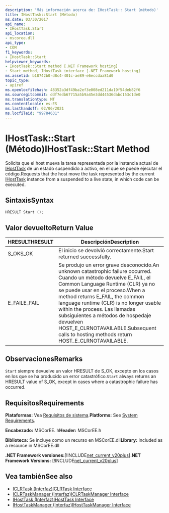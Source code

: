 ```yaml
---
description: 'Más información acerca de: IHostTask:: Start (método)'
title: IHostTask::Start (Método)
ms.date: 03/30/2017
api_name:
- IHostTask.Start
api_location:
- mscoree.dll
api_type:
- COM
f1_keywords:
- IHostTask::Start
helpviewer_keywords:
- IHostTask::Start method [.NET Framework hosting]
- Start method, IHostTask interface [.NET Framework hosting]
ms.assetid: b18742b0-d8c4-401c-ae89-e6eccdaa81d0
topic_type:
- apiref
ms.openlocfilehash: 48352a3df49ba2ef3e008ed211da19f54deb82f6
ms.sourcegitcommit: ddf7edb67715a5b9a45e3dd44536dabc153c1de0
ms.translationtype: MT
ms.contentlocale: es-ES
ms.lasthandoff: 02/06/2021
ms.locfileid: "99784631"
---
```

# <a name="ihosttaskstart-method"></a><span data-ttu-id="4bc6d-103">IHostTask::Start (Método)</span><span class="sxs-lookup"><span data-stu-id="4bc6d-103">IHostTask::Start Method</span></span>

<span data-ttu-id="4bc6d-104">Solicita que el host mueva la tarea representada por la instancia actual de [IHostTask](ihosttask-interface.md) de un estado suspendido a activo, en el que se puede ejecutar el código.</span><span class="sxs-lookup"><span data-stu-id="4bc6d-104">Requests that the host move the task represented by the current [IHostTask](ihosttask-interface.md) instance from a suspended to a live state, in which code can be executed.</span></span>  
  
## <a name="syntax"></a><span data-ttu-id="4bc6d-105">Sintaxis</span><span class="sxs-lookup"><span data-stu-id="4bc6d-105">Syntax</span></span>  
  
```cpp  
HRESULT Start ();  
```  
  
## <a name="return-value"></a><span data-ttu-id="4bc6d-106">Valor devuelto</span><span class="sxs-lookup"><span data-stu-id="4bc6d-106">Return Value</span></span>  
  
|<span data-ttu-id="4bc6d-107">HRESULT</span><span class="sxs-lookup"><span data-stu-id="4bc6d-107">HRESULT</span></span>|<span data-ttu-id="4bc6d-108">Descripción</span><span class="sxs-lookup"><span data-stu-id="4bc6d-108">Description</span></span>|  
|-------------|-----------------|  
|<span data-ttu-id="4bc6d-109">S_OK</span><span class="sxs-lookup"><span data-stu-id="4bc6d-109">S_OK</span></span>|<span data-ttu-id="4bc6d-110">El inicio se devolvió correctamente.</span><span class="sxs-lookup"><span data-stu-id="4bc6d-110">Start returned successfully.</span></span>|  
|<span data-ttu-id="4bc6d-111">E_FAIL</span><span class="sxs-lookup"><span data-stu-id="4bc6d-111">E_FAIL</span></span>|<span data-ttu-id="4bc6d-112">Se produjo un error grave desconocido.</span><span class="sxs-lookup"><span data-stu-id="4bc6d-112">An unknown catastrophic failure occurred.</span></span> <span data-ttu-id="4bc6d-113">Cuando un método devuelve E_FAIL, el Common Language Runtime (CLR) ya no se puede usar en el proceso.</span><span class="sxs-lookup"><span data-stu-id="4bc6d-113">When a method returns E_FAIL, the common language runtime (CLR) is no longer usable within the process.</span></span> <span data-ttu-id="4bc6d-114">Las llamadas subsiguientes a métodos de hospedaje devuelven HOST_E_CLRNOTAVAILABLE.</span><span class="sxs-lookup"><span data-stu-id="4bc6d-114">Subsequent calls to hosting methods return HOST_E_CLRNOTAVAILABLE.</span></span>|  
  
## <a name="remarks"></a><span data-ttu-id="4bc6d-115">Observaciones</span><span class="sxs-lookup"><span data-stu-id="4bc6d-115">Remarks</span></span>  

 <span data-ttu-id="4bc6d-116">`Start` siempre devuelve un valor HRESULT de S_OK, excepto en los casos en los que se ha producido un error catastrófico.</span><span class="sxs-lookup"><span data-stu-id="4bc6d-116">`Start` always returns an HRESULT value of S_OK, except in cases where a catastrophic failure has occurred.</span></span>  
  
## <a name="requirements"></a><span data-ttu-id="4bc6d-117">Requisitos</span><span class="sxs-lookup"><span data-stu-id="4bc6d-117">Requirements</span></span>  

 <span data-ttu-id="4bc6d-118">**Plataformas:** Vea [Requisitos de sistema](../../get-started/system-requirements.md).</span><span class="sxs-lookup"><span data-stu-id="4bc6d-118">**Platforms:** See [System Requirements](../../get-started/system-requirements.md).</span></span>  
  
 <span data-ttu-id="4bc6d-119">**Encabezado:** MSCorEE. h</span><span class="sxs-lookup"><span data-stu-id="4bc6d-119">**Header:** MSCorEE.h</span></span>  
  
 <span data-ttu-id="4bc6d-120">**Biblioteca:** Se incluye como un recurso en MSCorEE.dll</span><span class="sxs-lookup"><span data-stu-id="4bc6d-120">**Library:** Included as a resource in MSCorEE.dll</span></span>  
  
 <span data-ttu-id="4bc6d-121">**.NET Framework versiones:**[!INCLUDE[net_current_v20plus](../../../../includes/net-current-v20plus-md.md)]</span><span class="sxs-lookup"><span data-stu-id="4bc6d-121">**.NET Framework Versions:** [!INCLUDE[net_current_v20plus](../../../../includes/net-current-v20plus-md.md)]</span></span>  
  
## <a name="see-also"></a><span data-ttu-id="4bc6d-122">Vea también</span><span class="sxs-lookup"><span data-stu-id="4bc6d-122">See also</span></span>

- [<span data-ttu-id="4bc6d-123">ICLRTask (Interfaz)</span><span class="sxs-lookup"><span data-stu-id="4bc6d-123">ICLRTask Interface</span></span>](iclrtask-interface.md)
- [<span data-ttu-id="4bc6d-124">ICLRTaskManager (Interfaz)</span><span class="sxs-lookup"><span data-stu-id="4bc6d-124">ICLRTaskManager Interface</span></span>](iclrtaskmanager-interface.md)
- [<span data-ttu-id="4bc6d-125">IHostTask (Interfaz)</span><span class="sxs-lookup"><span data-stu-id="4bc6d-125">IHostTask Interface</span></span>](ihosttask-interface.md)
- [<span data-ttu-id="4bc6d-126">IHostTaskManager (Interfaz)</span><span class="sxs-lookup"><span data-stu-id="4bc6d-126">IHostTaskManager Interface</span></span>](ihosttaskmanager-interface.md)
